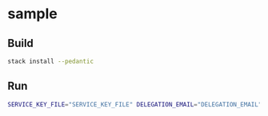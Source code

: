 # sample

## Build

```sh
stack install --pedantic
```


## Run

```sh
SERVICE_KEY_FILE="SERVICE_KEY_FILE" DELEGATION_EMAIL="DELEGATION_EMAIL" stack exec my-tonatona-google-calendar
```
